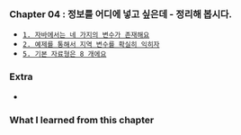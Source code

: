 
### Chapter 04 : 정보를 어디에 넣고 싶은데 - 정리해 봅시다.

- [`1. 자바에서는 네 가지의 변수가 존재해요`](./section_01.md)
- [`2. 예제를 통해서 지역 변수를 확실히 익히자`](./section_02_05.md)
- [`5. 기본 자료형은 8 개에요`](./section_02_05.md)


### Extra

- []()

### What I learned from this chapter

